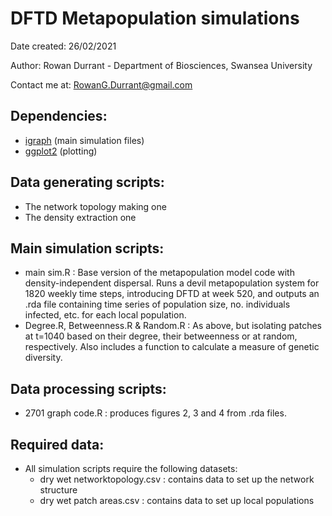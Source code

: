 # DFTD Metapopulation simulations

Date created: 26/02/2021

Author: Rowan Durrant - Department of Biosciences, Swansea University 

Contact me at: RowanG.Durrant@gmail.com


## Dependencies: 
- [igraph](https://igraph.org/r/) (main simulation files)
- [ggplot2](https://ggplot2.tidyverse.org/) (plotting)


## Data generating scripts:
- The network topology making one
- The density extraction one


## Main simulation scripts:
- main sim.R : Base version of the metapopulation model code with density-independent dispersal. Runs a devil metapopulation system for 1820 weekly time steps, introducing DFTD at week 520, and outputs an .rda file containing time series of population size, no. individuals infected, etc. for each local population.
- Degree.R, Betweenness.R & Random.R : As above, but isolating patches at t=1040 based on their degree, their betweenness or at random, respectively. Also includes a function to calculate a measure of genetic diversity. 


## Data processing scripts:
- 2701 graph code.R : produces figures 2, 3 and 4 from .rda files.


## Required data:
- All simulation scripts require the following datasets:
  - dry wet networktopology.csv : contains data to set up the network structure
  - dry wet patch areas.csv : contains data to set up local populations 
